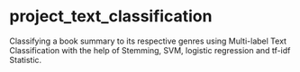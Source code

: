 # project_text_classification
Classifying a book summary to its respective genres using Multi-label Text Classification with the help of Stemming, SVM, logistic regression and tf-idf Statistic.
